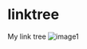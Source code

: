 # linktree
My link tree
![image1](https://user-images.githubusercontent.com/94073410/215121899-b442c4cc-6600-46af-9029-2c02dfa2049d.png)
